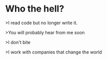Who the hell?
======

\>I read code but no longer write it. 

\>You will probably hear from me soon

\>I don't bite

\>I work with companies that change the world
